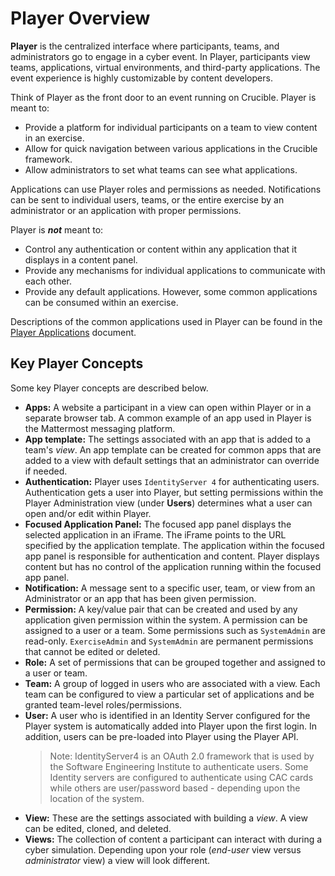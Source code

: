 # Player Overview

**Player** is the centralized interface where participants, teams, and administrators go to engage in a cyber event. In Player, participants view teams, applications, virtual environments, and third-party applications. The event experience is highly customizable by content developers.

Think of Player as the front door to an event running on Crucible. Player is meant to: 

- Provide a platform for individual participants on a team to view content in an exercise.
- Allow for quick navigation between various applications in the Crucible framework.
- Allow administrators to set what teams can see what applications.

Applications can use Player roles and permissions as needed. Notifications can be sent to individual users, teams, or the entire exercise by an administrator or an application with proper permissions.

Player is ***not*** meant to:

- Control any authentication or content within any application that it displays in a content panel.
- Provide any mechanisms for individual applications to communicate with each other.
- Provide any default applications.  However, some common applications can be consumed within an exercise.

Descriptions of the common applications used in Player can be found in the [Player Applications](https://cmu-sei.github.io/crucible/player-applications) document.

## Key Player Concepts 

Some key Player concepts are described below.

- **Apps:** A website a participant in a view can open within Player or in a separate browser tab. A common example of an app used in Player is the Mattermost messaging platform.
- **App template:** The settings associated with an app that is added to a team's *view*.  An app template can be created for common apps that are added to a view with default settings that an administrator can override if needed.
- **Authentication:** Player uses `IdentityServer 4` for authenticating users. Authentication gets a user into Player, but setting permissions within the Player Administration view (under **Users**) determines what a user can open and/or edit within Player.
- **Focused Application Panel:** The focused app panel displays the selected application in an iFrame. The iFrame points to the URL specified by the application template. The application within the focused app panel is responsible for authentication and content. Player displays content but has no control of the application running within the focused app panel.
- **Notification:** A message sent to a specific user, team, or view from an Administrator or an app that has been given permission.
- **Permission:** A key/value pair that can be created and used by any application given permission within the system. A permission can be assigned to a user or a team. Some permissions such as `SystemAdmin` are read-only. `ExerciseAdmin` and `SystemAdmin` are permanent permissions that cannot be edited or deleted.
- **Role:** A set of permissions that can be grouped together and assigned to a user or team.
- **Team:** A group of logged in users who are associated with a view. Each team can be configured to view a particular set of applications and be granted team-level roles/permissions.
- **User:** A user who is identified in an Identity Server configured for the Player system is automatically added into Player upon the first login. In addition, users can be pre-loaded into Player using the Player API.
  > Note: IdentityServer4 is an OAuth 2.0 framework that is used by the Software Engineering Institute to authenticate users. Some Identity servers are configured to authenticate using CAC cards while others are user/password based - depending upon the location of the system.
- **View:** These are the settings associated with building a *view*. A view can be edited, cloned, and deleted.
- **Views:** The collection of content a participant can interact with during a cyber simulation. Depending upon your role (*end-user* view  versus *administrator* view) a view will look different.
